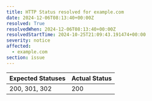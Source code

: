 ```yaml
---
title: HTTP Status resolved for example.com
date: 2024-12-06T08:13:40+00:00Z
resolved: True
resolvedWhen: 2024-12-06T08:13:40+00:00Z
resolvedStartTime: 2024-10-25T21:09:43.191474+00:00
severity: notice
affected:
  - example.com
section: issue
---
```


| Expected Statuses | Actual Status  |
|-------------------|----------------|
| 200, 301, 302 | 200 |
